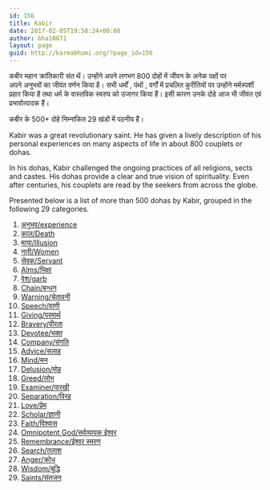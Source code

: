 ```yaml
---
id: 156
title: Kabir
date: 2017-02-05T19:58:24+00:00
author: bha10071
layout: page
guid: http://karmabhumi.org/?page_id=156
---
```

<div class="notranslate">
  कबीर महान क्रांतिकारी संत थें। उन्होंने अपने लगभग 800 दोहों में जीवन के अनेक पक्षों पर<br /> अपने अनुभवों का जीवंत वर्णन किया है। सभी धर्मों , पंथों , वर्गों में प्रचलित कुरीतियों पर उन्होंने मर्मस्पर्शी प्रहार किया है तथा धर्म के वास्तविक स्वरुप को उजागर किया हैं। इसी कारण उनके दोहे आज भी जीवंत एवं प्रभावोत्पादक हैं। </p> 
  
  <p>
    कबीर के 500+ दोहे निम्नांकित 29 खंडों में पठनीय हैं।
  </p>
  
  <p>
    Kabir was a great revolutionary saint. He has given a lively description of his personal experiences on many aspects of life in about 800 couplets or dohas.
  </p>
  
  <p>
    In his dohas, Kabir challenged the ongoing practices of all religions, sects and castes. His dohas provide a clear and true vision of spirituality. Even after centuries, his couplets are read by the seekers from across the globe.
  </p>
  
  <p>
    Presented below is a list of more than 500 dohas by Kabir, grouped in the following 29 categories.
  </p>
  
  <ol>
    <li>
      <a href="http://karmabhumi.org/kabir-experience/"> अनुभव/experience</a>
    </li>
    <li>
      <a href="http://karmabhumi.org/kabir-death/"> काल/Death</a>
    </li>
    <li>
      <a href="http://karmabhumi.org/kabir-illusion/"> माया/Illusion</a>
    </li>
    <li>
      <a href="http://karmabhumi.org/kabir-women/"> नारी/Women</a>
    </li>
    <li>
      <a href="http://karmabhumi.org/kabir-servant/"> सेवक/Servant</a>
    </li>
    <li>
      <a href="http://karmabhumi.org/kabir-alms/"> Alms/भिक्षा</a>
    </li>
    <li>
      <a href="http://karmabhumi.org/kabir-garb/"> वेश/garb</a>
    </li>
    <li>
      <a href="http://karmabhumi.org/kabir-chain/"> Chain/बन्धन</a>
    </li>
    <li>
      <a href="http://karmabhumi.org/kabir-warning/"> Warning/चेतावनी</a>
    </li>
    <li>
      <a href="http://karmabhumi.org/kabir-speech/"> Speech/वाणी</a>
    </li>
    <li>
      <a href="http://karmabhumi.org/kabir-giving/"> Giving/परमार्थ</a>
    </li>
    <li>
      <a href="http://karmabhumi.org/kabir-bravery/"> Bravery/वीरता</a>
    </li>
    <li>
      <a href="http://karmabhumi.org/kabir-devotee/"> Devotee/भक्त</a>
    </li>
    <li>
      <a href="http://karmabhumi.org/kabir-company/"> Company/संगति</a>
    </li>
    <li>
      <a href="http://karmabhumi.org/kabir-advice/"> Advice/सलाह</a>
    </li>
    <li>
      <a href="http://karmabhumi.org/kabir-mind/"> Mind/मन</a>
    </li>
    <li>
      <a href="http://karmabhumi.org/kabir-delusion/"> Delusion/मोह</a>
    </li>
    <li>
      <a href="http://karmabhumi.org/kabir-greed/"> Greed/लोभ</a>
    </li>
    <li>
      <a href="http://karmabhumi.org/kabir-examiner/"> Examiner/पारखी</a>
    </li>
    <li>
      <a href="http://karmabhumi.org/kabir-separation/"> Separation/विरह</a>
    </li>
    <li>
      <a href="http://karmabhumi.org/kabir-love/"> Love/प्रेम</a>
    </li>
    <li>
      <a href="http://karmabhumi.org/kabir-scholar/"> Scholar/ज्ञानी</a>
    </li>
    <li>
      <a href="http://karmabhumi.org/kabir-faith/"> Faith/विश्वास</a>
    </li>
    <li>
      <a href="http://karmabhumi.org/kabir-omnipotent-god/"> Omnipotent God/सर्वव्यापक ईश्वर</a>
    </li>
    <li>
      <a href="http://karmabhumi.org/rememberance/"> Remembrance/ईश्वर स्मरण</a>
    </li>
    <li>
      <a href="http://karmabhumi.org/kabir-search/"> Search/तलाश</a>
    </li>
    <li>
      <a href="http://karmabhumi.org/kabir-anger/"> Anger/क्रोध</a>
    </li>
    <li>
      <a href="http://karmabhumi.org/kabir-wisdom/"> Wisdom/बुद्धि</a>
    </li>
    <li>
      <a href="http://karmabhumi.org/kabir-on-saints/"> Saints/संतजन</a></p> </ol> </div>

